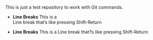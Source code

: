 This is just a test repository to work with Git commands.

- **Line Breaks**
    This is a \
    Line break that’s like pressing Shift-Return

- **Line Breaks**
This is a 
Line break that?s like pressing Shift-Return
